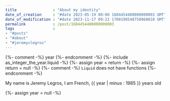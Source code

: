```yaml
---
title                : "About my identity"
date_of_creation     : "#date 2023-05-19 00:00 1684454400000000003 GMT"
date_of_modification : "#date 2023-11-17 09:22 1700198548750968010 GMT"
permalink            : /post/1684454400000000003
tags                 : 
- "#posts"
- "#about"
- "#jeremyvlegros"
---
```



{%- comment -%} year {%- endcomment -%}
{%- include as_integer_the_year.liquid -%}
{%- assign year = return -%}
{%- assign return = null -%}
{%- comment -%} `Liquid` does not have functions {%- endcomment -%}


My name is Jeremy Legros, I am French, {{ year | minus : 1985 }} years old

{%- assign year = null -%}